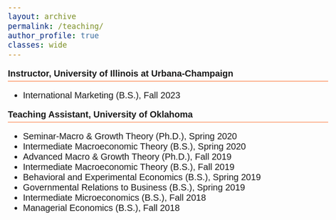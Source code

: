 ```yaml
---
layout: archive
permalink: /teaching/
author_profile: true
classes: wide
---
```



<style>
  body {
    font-family: Arial;
    font-size: 20px;
  }
  .section-header {
    font-weight: bold;
    font-size: 20px;
    border-bottom: 1px solid #FD5F17;
    padding-bottom: 5px;
  }
</style>

<p class="section-header">Instructor, University of Illinois at Urbana-Champaign</p>
<ul>
  <li>International Marketing (B.S.), Fall 2023</li>
</ul>


<p class="section-header">Teaching Assistant, University of Oklahoma</p>
<ul>
  <li>Seminar-Macro & Growth Theory (Ph.D.), Spring 2020</li>
  <li>Intermediate Macroeconomic Theory (B.S.), Spring 2020</li>
  <li>Advanced Macro & Growth Theory (Ph.D.), Fall 2019</li>
  <li>Intermediate Macroeconomic Theory (B.S.), Fall 2019</li>
  <li>Behavioral and Experimental Economics (B.S.), Spring 2019</li>
  <li>Governmental Relations to Business (B.S.), Spring 2019</li>
  <li>Intermediate Microeconomics (B.S.), Fall 2018</li>
  <li>Managerial Economics (B.S.), Fall 2018</li>
</ul>